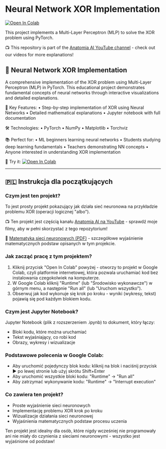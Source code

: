 # Neural Network XOR Implementation

[![Open In Colab](https://colab.research.google.com/assets/colab-badge.svg)](https://colab.research.google.com/github/bqpro1/neural-network-xor/blob/main/simple_NN.ipynb)

This project implements a Multi-Layer Perceptron (MLP) to solve the XOR problem using PyTorch.

📺 This repository is part of the [Anatomia AI YouTube channel](https://www.youtube.com/@anatomiaAI) - check out our videos for more explanations!

## 🧠 Neural Network XOR Implementation

A comprehensive implementation of the XOR problem using Multi-Layer Perceptron (MLP) in PyTorch. This educational project demonstrates fundamental concepts of neural networks through interactive visualizations and detailed explanations.

🎯 Key Features:
• Step-by-step implementation of XOR using Neural Networks
• Detailed mathematical explanations
• Jupyter notebook with full documentation

🛠️ Technologies:
• PyTorch
• NumPy
• Matplotlib
• Torchviz

📚 Perfect for:
• ML beginners learning neural networks
• Students studying deep learning fundamentals
• Teachers demonstrating NN concepts
• Anyone interested in understanding XOR implementation

🔗 Try it: [![Open In Colab](https://colab.research.google.com/assets/colab-badge.svg)](https://colab.research.google.com/github/bqpro1/neural-network-xor/blob/main/simple_NN.ipynb)

---

## 🇵🇱 Instrukcja dla początkujących

### Czym jest ten projekt?
To jest prosty projekt pokazujący jak działa sieć neuronowa na przykładzie problemu XOR (operacji logicznej "albo").

📺 Ten projekt jest częścią kanału [Anatomia AI na YouTube](https://www.youtube.com/@anatomiaAI) - sprawdź moje filmy, aby w pełni skorzystać z tego repozytorium!

📝 [Matematyka sieci neuronowych (PDF)](https://github.com/bqpro1/neural-network-xor/blob/main/matematyka_sieci.pdf) - szczegółowe wyjaśnienie matematycznych podstaw opisanych w tym projekcie.

### Jak zacząć pracę z tym projektem?
1. Kliknij przycisk "Open In Colab" powyżej - otworzy to projekt w Google Colab, czyli platformie internetowej, która pozwala uruchamiać kod bez instalowania czegokolwiek na komputerze.
2. W Google Colab kliknij "Runtime" (lub "Środowisko wykonawcze") w górnym menu, a następnie "Run all" (lub "Uruchom wszystko").
3. Obserwuj jak kod wykonuje się krok po kroku - wyniki (wykresy, tekst) pojawią się pod każdym blokiem kodu.

### Czym jest Jupyter Notebook?
Jupyter Notebook (plik z rozszerzeniem .ipynb) to dokument, który łączy:
- Bloki kodu, które można uruchamiać
- Tekst wyjaśniający, co robi kod
- Obrazy, wykresy i wizualizacje

### Podstawowe polecenia w Google Colab:
- Aby uruchomić pojedynczy blok kodu: kliknij na blok i naciśnij przycisk ▶️ po lewej stronie lub użyj skrótu Shift+Enter
- Aby uruchomić wszystkie bloki kodu: "Runtime" → "Run all"
- Aby zatrzymać wykonywanie kodu: "Runtime" → "Interrupt execution"

### Co zawiera ten projekt?
- Proste wyjaśnienie sieci neuronowych
- Implementację problemu XOR krok po kroku
- Wizualizacje działania sieci neuronowej
- Wyjaśnienia matematycznych podstaw procesu uczenia

Ten projekt jest idealny dla osób, które nigdy wcześniej nie programowały ani nie miały do czynienia z sieciami neuronowymi - wszystko jest wyjaśnione od podstaw!